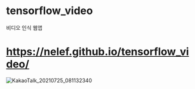 # tensorflow_video
비디오 인식 웹앱

# https://nelef.github.io/tensorflow_video/

![KakaoTalk_20210725_081132340](https://user-images.githubusercontent.com/40861980/127246917-c98e978d-41e2-42ad-bb3c-bff17b4486e4.gif)
